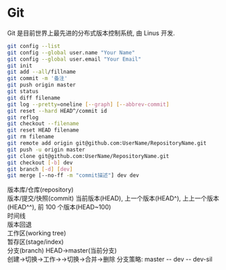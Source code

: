 # Git

Git 是目前世界上最先进的分布式版本控制系统, 由 Linus 开发.

```bash
git config --list
git config --global user.name "Your Name"
git config --global user.email "Your Email"
git init
git add --all/fillname
git commit -m '备注'
git push origin master
git status
git diff filename
git log --pretty=oneline [--graph] [--abbrev-commit]
git reset --hard HEAD^/commit id
git reflog
git checkout --filename
git reset HEAD filename
git rm filename
git remote add origin git@github.com:UserName/RepositoryName.git
git push -u origin master
git clone git@github.com:UserName/RepositoryName.git
git checkout [-b] dev
git branch [-d] [dev]
git merge [--no-ff -m "commit描述"] dev dev
```

版本库/仓库(repository)  
版本/提交/快照(commit)
当前版本(HEAD), 上一个版本(HEAD^), 上上一个版本(HEAD^^), 前 100 个版本(HEAD~100)  
时间线  
版本回退  
工作区(working tree)  
暂存区(stage/index)  
分支(branch)
HEAD->master(当前分支)  
创建->切换->工作->->切换->合并->删除
分支策略: master -- dev -- dev-sil
